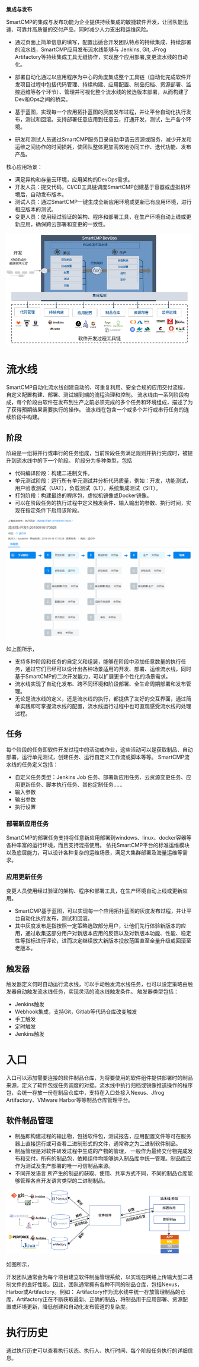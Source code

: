 **集成与发布**

SmartCMP的集成与发布功能为企业提供持续集成的敏捷软件开发，让团队能迅速、可靠并高质量的交付产品，同时减少人力支出和运维风险。

+ 通过页面上简单信息的填写，配置出适合开发团队特点的持续集成、持续部署的流水线，SmartCMP应用发布流水线能够与 Jenkins, Git, JFrog Artifactory等持续集成工具无缝协作，实现整个应用部署,变更流水线的自动化。

+ 部署自动化通过以应用程序为中心的角度集成整个工具链（自动化完成软件开发项目过程中包括代码管理、持续构建、应用配置、制品归档、资源部署、监控运维等各个环节）、管理并可视化整个流水线的候选版本部署，从而构建了Dev和Ops之间的桥梁。

+ 基于蓝图，实现每一个应用拓扑蓝图的灰度发布过程，并让平台自动化执行发布，测试和回滚。支持部署任意应用到任意云，打通开发，测试，生产各个环境。

+ 研发和测试人员通过SmartCMP服务目录自助申请云资源或服务，减少开发和运维之间协作的时间损耗，使团队整体更加高效地协同工作、迭代功能、发布产品。

核心应用场景：
+ 满足异构和存量云环境，应用架构的DevOps需求。
+ 开发人员：提交代码，CI/CD工具链调度SmartCMP创建基于容器或虚拟机环境后，自动发布版本。
+ 测试人员：通过SmartCMP一键生成全新应用环境或更新已有应用环境，进行相应版本的测试。
+ 变更人员：使用经过验证的架构、程序和部署工具，在生产环境自动上线或更新应用，确保跨云部署和变更的一致性。

![架构图](../../picture/foundationConcepts/架构图V3.png)


# 流水线

SmartCMP自动化流水线创建自动的、可重复利用、安全合规的应用交付流程，自定义配置构建、部署、测试端到端的流程治理和控制。
流水线由一系列阶段构成，每个阶段由软件在发布到生产之前必须完成的多个任务和环境组成，描述了为了获得预期结果需要执行的操作。
流水线在包含一个或多个并行或串行任务的连续阶段中构建。



## 阶段
阶段是一组将并行或串行的任务组成，当前阶段任务满足规则并执行完成时，被提升到流水线中的下一个阶段。
阶段分为多种类型，包括
+ 代码编译阶段：构建二进制文件。
+ 单元测试阶段：运行所有单元测试并分析代码质量，例如：开发，功能测试，用户验收测试（UAT），负载测试（LT），系统集成测试（SIT）。
+ 打包阶段：构建最终的程序包，虚拟机镜像或Docker镜像。
+ 可以在阶段任务的执行过程中定义触发条件、输入输出的参数、执行时间，实现在指定条件下启用该阶段。


![流水线](../../picture/foundationConcepts/pipeline.gif)

如上图所示，
+ 支持多种阶段和任务的自定义和组装，能够在阶段中添加任意数量的执行任务，通过它们已经可以设计出各种场景适用的开发、部署、运维流水线，同时基于SmartCMP的二次开发能力，可以扩展更多个性化的场景需求。
+ 流水线实现了自动化发布、跨不同环境和阶段部署、全生命周期部署和发布管理。
+ 无论是流水线的定义，还是流水线的执行，都提供了友好的交互界面，通过简单实践即可掌握流水线的配置，流水线运行过程中也可直观感受流水线的处理过程。

## 任务
每个阶段的任务即软件开发过程中的活动或作业，这些活动可以是获取制品、自动部署，运行单元测试，创建任务、运行自定义工作流或脚本等等。
SmartCMP流水线的任务定义包括：
+ 自定义任务类型：Jenkins Job 任务、部署新应用任务、云资源变更任务、应用更新任务、脚本执行任务、其他定制任务……
+ 输入参数
+ 输出参数
+ 执行设置

### 部署新应用任务

SmartCMP的部署任务支持将任意新应用部署到windows、linux、docker容器等各种丰富的运行环境，而且支持混搭使用。
依托SmartCMP平台的标准运维模块以及底层能力，可以设计各种复杂的运维场景，满足大集群部署及海量运维等需求。 


### 应用更新任务
变更人员使用经过验证的架构、程序和部署工具，在生产环境自动上线或更新应用。
+ SmartCMP基于蓝图，可以实现每一个应用拓扑蓝图的灰度发布过程，并让平台自动化执行发布，测试和回滚。
+ 其中灰度发布是指按照一定策略选取部分用户，让他们先行体验新版本的应用，通过收集这部分用户对新版本应用的反馈以及对新版本功能、性能、稳定性等指标进行评论，进而决定继续放大新版本投放范围直至全量升级或回滚至老版本。


## 触发器
触发器定义何时自动运行流水线，可以手动触发流水线任务，也可以设定策略由触发器自动触发流水线任务，实现灵活的流水线触发条件。
触发器类型包括：
+ Jenkins触发
+ Webhook集成，支持Git，Gitlab等代码仓库改变触发
+ 手工触发
+ 定时触发
+ Jenkins触发


# 入口

入口可以添加需要连接的软件制品仓库，为将要使用的软件组件提供部署时的制品来源，定义了软件包或任务调度的对接。流水线中执行归档或镜像推送操作的程序包，会统一存放一份在制品仓库中，支持在入口处接入Nexus、Jfrog Artifactory、VMware Harbor等等制品仓库管理平台。

## 软件制品管理

+ 制品即构建过程的输出物，包括软件包，测试报告，应用配置文件等可在服务器上直接运行或可查看二进制形式的文件，通常称之为二进制软件制品。
+ 制品管理是对软件研发过程中生成的产物的管理， 一般作为最终交付物完成发布和交付。所有的制品包，依赖组件均能够纳入制品库中统一管理。制品库应作为测试及生产部署的唯一可信制品来源。
+ 不同开发语言 所产生的制品的获取、使用、共享方式不同，不同的制品仓库能够管理各自开发语言类型的二进制制品。

![软件制品管理](../../picture/foundationConcepts/软件制品管理.png)

如图所示，

 开发团队通常会为每个项目建立软件制品管理系统，以实现在网络上传输大型二进制文件的良好性能。因此，团队通常拥有各种不同的制品仓库，包括Nexus，Harbor或Artifactory。例如： Artifactory作为流水线中统一存放管理制品的仓库，Artifactory正在不断获取最新、正确的制品，将制品用于应用部署、资源配置或环境更新，降低创建和自动化发布管道的复杂度。


# 执行历史
通过执行历史可以查看执行状态、执行人、执行时间、每个阶段任务执行的详细信息。


